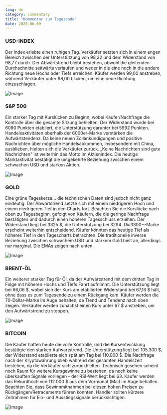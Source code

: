 ```yaml
---
lang: de
category: commentary
title: "Kommentar zum Tagesende"
date: 2025-06-09
---
```


### USD-INDEX

Der Index erlebte einen ruhigen Tag. Verkäufer setzten sich in einem engen Bereich zwischen der Unterstützung von 98,32 und dem Widerstand von 98,77 durch. Der Abwärtstrend bleibt bestehen, obwohl die gleitenden Durchschnitte seitwärts verlaufen und weder in die eine noch in die andere Richtung neue Hochs oder Tiefs erreichen. Käufer werden 99,00 anstreben, während Verkäufer unter 98,00 blicken, um eine neue Richtung einzuschlagen.

![Image](https://markleighedu.github.io/img/Jun-2025/09-Jun-2025/usdindex.jpg)

### S&P 500

Ein starker Tag mit Kurslücken zu Beginn, wobei Käufer/Nachfrage die Kontrolle über die gesamte Sitzung behielten. Der Widerstand wurde bei 6080 Punkten etabliert, die Unterstützung darunter bei 5992 Punkten. Handelsaktivitäten oberhalb der 6000er-Marke verstärken die Aufwärtstendenz. Da keine neuen Zollankündigungen und positive Nachrichten über mögliche Handelsabkommen, insbesondere mit China, ausblieben, hielten sich die Verkäufer zurück. „Keine Nachrichten sind gute Nachrichten" ist weiterhin das Motto im Aktienindex. Die heutige Marktaktivität bestätigt die umgekehrte Beziehung zwischen einem schwachen USD und starken Aktien.

![Image](https://markleighedu.github.io/img/Jun-2025/09-Jun-2025/sp500.jpg)

### GOLD

Eine grüne Tageskerze… die technischen Daten sind jedoch nicht ganz eindeutig. Der Abwärtstrend setzte sich mit einem niedrigeren Hoch und einem niedrigeren Tief in den Charts fort. Beachten Sie die Kurslücke nach oben zu Tagesbeginn, gefolgt von Käufern, die die geringe Nachfrage bestätigten und dadurch einen höheren Tagesschluss erzielten. Der Widerstand liegt bei 3325 $, die Unterstützung bei 3294 $. Die 3300-$-Marke erscheint weiterhin entscheidend. Käufer könnten das heutige Tief als höheres Tief in den Tagescharts betrachten. Die traditionelle inverse Beziehung zwischen schwachem USD und starkem Gold hielt an, allerdings nur marginal. Die EMAs zeigen nach unten.

![Image](https://markleighedu.github.io/img/Jun-2025/09-Jun-2025/gold.jpg)

### BRENT-ÖL

Ein weiterer starker Tag für Öl, da der Aufwärtstrend mit dem dritten Tag in Folge mit höheren Hochs und Tiefs Fahrt aufnimmt. Die Unterstützung liegt bei 66,06 $, wobei sich der Kurs am etablierten Widerstand bei 67,16 $ hält, ohne dass es zum Tagesende zu einem Rückgang kam. Käufer werden die 70-Dollar-Marke im Auge behalten, da Trend und Tendenz nach oben zeigen. Verkäufer werden zunächst einen Kurs unter 67 $ anstreben, um den Aufwärtstrend zu stoppen.

![Image](https://markleighedu.github.io/img/Jun-2025/09-Jun-2025/brentoil.jpg)

### BITCOIN

Die Käufer hatten heute die volle Kontrolle, und die Kursentwicklung bestätigte den starken Aufwärtstrend. Die Unterstützung liegt bei 105.300 $, der Widerstand etablierte sich spät am Tag bei 110.000 $. Die Nachfrage nach der Kryptowährung blieb während der gesamten Handelszeit bestehen, da die Verkäufer sich zurückhielten. Technisch gesehen scheint noch Raum für weitere Kursgewinne zu bestehen, da noch keine überkauften Signale vorliegen - der RSI-Wert liegt bei 63. Käufer werden das Rekordhoch von 112.000 $ aus dem Vormonat (Mai) im Auge behalten. Beachten Sie, dass Gewinnmitnahmen bei diesen hohen Preisen zu Rückgängen/Retracements führen könnten. Händler sollten kürzere Zeitrahmen für Ein- und Ausstiegssignale berücksichtigen.

![Image](https://markleighedu.github.io/img/Jun-2025/09-Jun-2025/bitcoin.jpg)

